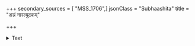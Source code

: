 +++
secondary_sources = [ "MSS_1706",]
jsonClass = "Subhaashita"
title = "अन्नं नास्त्युदकम्"

+++

<details><summary>Text</summary>

अन्नं नास्त्युदकं नास्ति नास्ति ताम्बूलचर्वणम्।  
मन्दिरेषुमहोत्साहः शुष्कचर्मस्य (?) ताडनम्॥
</details>
